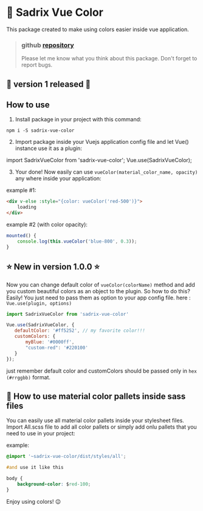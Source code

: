 # 🎨 Sadrix Vue Color
This package created to make using colors easier inside vue application.
 
> ### github [repository](https://github.com/sadrix/vue-color.git) 
> Please let me know what you think about this package.
> Don't forget to report bugs.

## 🎉 version 1 released 🎈

## How to use
1. Install package in your project with this command:

`npm i -S sadrix-vue-color`

2. Import package inside your Vuejs application config file and let Vue() instance use it as a plugin:

import SadrixVueColor from 'sadrix-vue-color';
Vue.use(SadrixVueColor);

3. Your done! Now easily can use `vueColor(material_color_name, opacity)` any where inside your application:

example #1:

``` html
<div v-else :style="{color: vueColor('red-500')}">
    loading
</div>
```

example #2 (with color opacity):

``` javascript
mounted() {
    console.log(this.vueColor('blue-800', 0.3));
}
```

## ⭐️ New in version 1.0.0 ⭐️
Now you can change default color of `vueColor(colorName)` method and add you custom beautiful colors as an object to the plugin. So how to do this?
Easily! You just need to pass them as option to your app config file.
here : `Vue.use(plugin, options)`
 ``` javascript
import SadrixVueColor from 'sadrix-vue-color'

Vue.use(SadrixVueColor, {
    defaultColor: '#ff5252', // my favorite color!!!
    customColors: {
        myBlue: '#0000ff',
        "custom-red": '#220100'
    }
});
```
just remember default color and customColors should be passed only in `hex (#rrggbb)` format.

## 🎨 How to use material color pallets inside sass files

You can easily use all material color pallets inside your stylesheet files.
Import All.scss file to add all color pallets or simply add onlu pallets that you need to use in your project:

example:

``` css
@import '~sadrix-vue-color/dist/styles/all';

#and use it like this

body {
    background-color: $red-100;
}
```

Enjoy using colors! 😉

